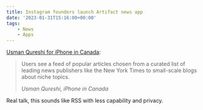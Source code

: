 ```yaml
---
title: Instagram founders launch Artifact news app
date: '2023-01-31T15:16:00+00:00'
tags:
    - News
    - Apps
---
```


[Usman Qureshi for iPhone in Canada](https://www.iphoneincanada.ca/news/instagram-co-founders-launch-artifact-app/):

> Users see a feed of popular articles chosen from a curated list of leading news publishers like the New York Times to small-scale blogs about niche topics.
> 
> <cite>Usman Qureshi, iPhone in Canada</cite>

Real talk, this sounds like RSS with less capability and privacy.